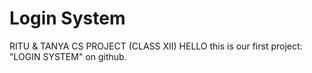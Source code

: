 # Login System
RITU & TANYA CS PROJECT (CLASS XII)
HELLO this is our first project: "LOGIN SYSTEM" on github.
